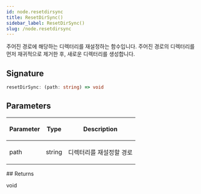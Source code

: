 ```yaml
---
id: node.resetdirsync
title: ResetDirSync()
sidebar_label: ResetDirSync()
slug: /node.resetdirsync
---
```






주어진 경로에 해당하는 디렉터리를 재설정하는 함수입니다. 주어진 경로의 디렉터리를 먼저 재귀적으로 제거한 후, 새로운 디렉터리를 생성합니다.

## Signature

```typescript
resetDirSync: (path: string) => void
```

## Parameters

<table><thead><tr><th>

Parameter


</th><th>

Type


</th><th>

Description


</th></tr></thead>
<tbody><tr><td>

path


</td><td>

string


</td><td>

디렉터리를 재설정할 경로


</td></tr>
</tbody></table>
## Returns

void

